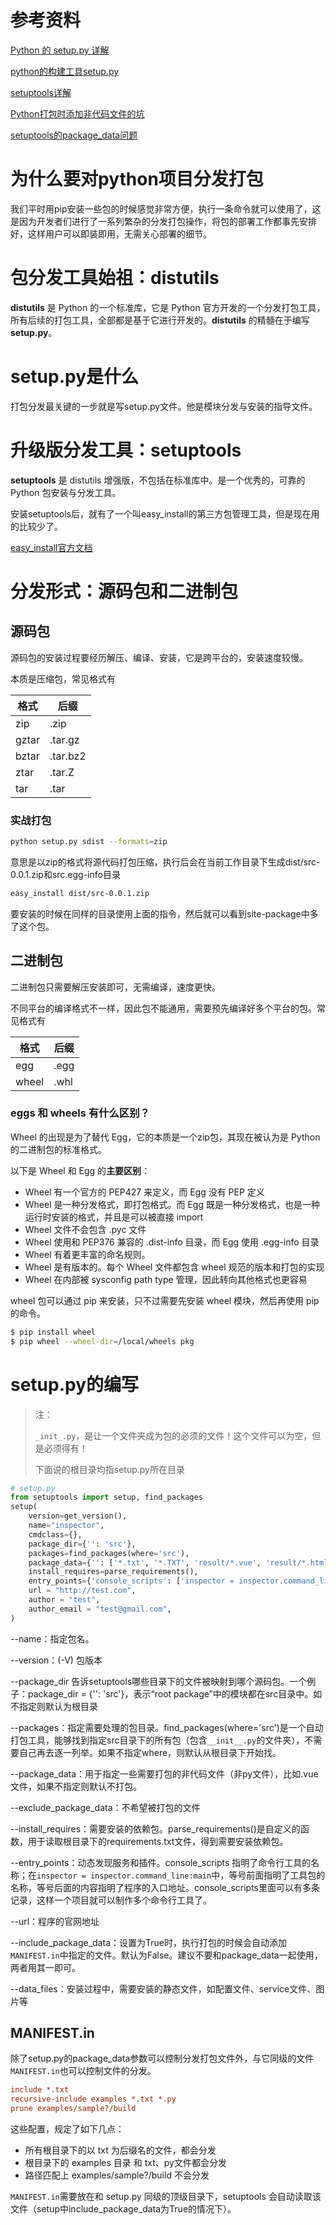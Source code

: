 # 参考资料

[Python 的 setup.py 详解](https://blog.csdn.net/calvinpaean/article/details/113580458)

[python的构建工具setup.py](https://www.cnblogs.com/maociping/p/6633948.html)

[setuptools详解](https://www.jianshu.com/p/ea9973091fdf)

[Python打包时添加非代码文件的坑](https://zhuanlan.zhihu.com/p/24312755)

[setuptools的package_data问题](https://www.cnblogs.com/babykick/archive/2012/01/18/2325702.html)

# 为什么要对python项目分发打包

我们平时用pip安装一些包的时候感觉非常方便，执行一条命令就可以使用了，这是因为开发者们进行了一系列繁杂的分发打包操作，将包的部署工作都事先安排好，这样用户可以即装即用，无需关心部署的细节。

# 包分发工具始祖：distutils

**distutils** 是 Python 的一个标准库，它是 Python 官方开发的一个分发打包工具，所有后续的打包工具，全部都是基于它进行开发的。**distutils** 的精髓在于编写 **setup.py**。

# setup.py是什么

打包分发最关键的一步就是写setup.py文件。他是模块分发与安装的指导文件。

# 升级版分发工具：setuptools

**setuptools** 是 distutils 增强版，不包括在标准库中。是一个优秀的，可靠的 Python 包安装与分发工具。

安装setuptools后，就有了一个叫easy_install的第三方包管理工具，但是现在用的比较少了。

[easy_install官方文档](https://setuptools.readthedocs.io/en/latest/easy_install.html)

# 分发形式：源码包和二进制包

## 源码包

源码包的安装过程要经历解压、编译、安装，它是跨平台的，安装速度较慢。

本质是压缩包，常见格式有

| 格式  | 后缀     |
| ----- | -------- |
| zip   | .zip     |
| gztar | .tar.gz  |
| bztar | .tar.bz2 |
| ztar  | .tar.Z   |
| tar   | .tar     |

### 实战打包

```bash
python setup.py sdist --formats=zip
```

意思是以zip的格式将源代码打包压缩，执行后会在当前工作目录下生成dist/src-0.0.1.zip和src.egg-info目录

```bash
easy_install dist/src-0.0.1.zip
```

要安装的时候在同样的目录使用上面的指令，然后就可以看到site-package中多了这个包。

## 二进制包

二进制包只需要解压安装即可，无需编译，速度更快。

不同平台的编译格式不一样，因此包不能通用，需要预先编译好多个平台的包。常见格式有

| 格式  | 后缀 |
| ----- | ---- |
| egg   | .egg |
| wheel | .whl |

### eggs 和 wheels 有什么区别？

Wheel 的出现是为了替代 Egg，它的本质是一个zip包，其现在被认为是 Python 的二进制包的标准格式。

以下是 Wheel 和 Egg 的**主要区别**：

- Wheel 有一个官方的 PEP427 来定义，而 Egg 没有 PEP 定义
- Wheel 是一种分发格式，即打包格式。而 Egg 既是一种分发格式，也是一种运行时安装的格式，并且是可以被直接 import
- Wheel 文件不会包含 .pyc 文件
- Wheel 使用和 PEP376 兼容的 .dist-info 目录，而 Egg 使用 .egg-info 目录
- Wheel 有着更丰富的命名规则。
- Wheel 是有版本的。每个 Wheel 文件都包含 wheel 规范的版本和打包的实现
- Wheel 在内部被 sysconfig path type 管理，因此转向其他格式也更容易

wheel 包可以通过 pip 来安装，只不过需要先安装 wheel 模块，然后再使用 pip 的命令。

```bash
$ pip install wheel
$ pip wheel --wheel-dir=/local/wheels pkg
```

# setup.py的编写

> 注：
>
> `_init_.py`，是让一个文件夹成为包的必须的文件！这个文件可以为空，但是必须得有！
>
> 下面说的根目录均指setup.py所在目录

```python
# setup.py
from setuptools import setup, find_packages
setup(
    version=get_version(),
    name="inspector",
    cmdclass={},
    package_dir={'': 'src'},
    packages=find_packages(where='src'),
    package_data={'': ['*.txt', '*.TXT', 'result/*.vue', 'result/*.html']},  # 任何包中含有这4种文件，都包含它
    install_requires=parse_requirements(),
    entry_points={'console_scripts': ['inspector = inspector.command_line:main']},
    url = "http://test.com",  
    author = "test",  
    author_email = "test@gmail.com",  
)
```

--name：指定包名。

--version：(-V) 包版本

--package_dir 告诉setuptools哪些目录下的文件被映射到哪个源码包。一个例子：package_dir = {'': 'src'}，表示“root package”中的模块都在src目录中。如不指定则默认为根目录

--packages：指定需要处理的包目录。find_packages(where='src')是一个自动打包工具，能够找到指定src目录下的所有包（包含`__init__.py`的文件夹），不需要自己再去逐一列举。如果不指定where，则默认从根目录下开始找。

--package_data：用于指定一些需要打包的非代码文件（非py文件），比如.vue文件，如果不指定则默认不打包。

--exclude_package_data：不希望被打包的文件

--install_requires：需要安装的依赖包。parse_requirements()是自定义的函数，用于读取根目录下的requirements.txt文件，得到需要安装依赖包。

--entry_points：动态发现服务和插件。console_scripts 指明了命令行工具的名称；在`inspector = inspector.command_line:main`中，等号前面指明了工具包的名称，等号后面的内容指明了程序的入口地址。console_scripts里面可以有多条记录，这样一个项目就可以制作多个命令行工具了。

--url：程序的官网地址

--include_package_data：设置为True时，执行打包的时候会自动添加`MANIFEST.in`中指定的文件。默认为False。建议不要和package_data一起使用，两者用其一即可。

--data_files：安装过程中，需要安装的静态文件，如配置文件、service文件、图片等

## MANIFEST.in

除了setup.py的package_data参数可以控制分发打包文件外，与它同级的文件`MANIFEST.in`也可以控制文件的分发。

```ini
include *.txt
recursive-include examples *.txt *.py
prune examples/sample?/build
```

这些配置，规定了如下几点：

- 所有根目录下的以 txt 为后缀名的文件，都会分发
- 根目录下的 examples 目录 和 txt、py文件都会分发
- 路径匹配上 examples/sample?/build 不会分发

`MANIFEST.in`需要放在和 setup.py 同级的顶级目录下，setuptools 会自动读取该文件（setup中include_package_data为True的情况下）。

